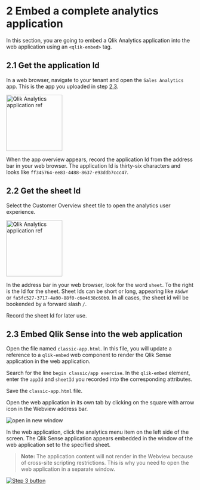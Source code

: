 # 2 Embed a complete analytics application

In this section, you are going to embed a Qlik Analytics application into the web application using an `<qlik-embed>` tag.

## 2.1 Get the application Id

In a web browser, navigate to your tenant and open the `Sales Analytics` app. This is the app you uploaded in step [2.3](#23-import-qlik-sense-app).

<img src="../img/configuration/appcard.png" width="150px" alt="Qlik Analytics application ref"></img>

When the app overview appears, record the application Id from the address bar in your web browser. The application Id is thirty-six characters and looks like `ff345764-ee83-4488-8637-e93ddb7ccc47`.

## 2.2 Get the sheet Id

Select the Customer Overview sheet tile to open the analytics user experience.

<img src="../img/embed/customeroverview.png" width="150px" alt="Qlik Analytics application ref"></img>

In the address bar in your web browser, look for the word `sheet`. To the right is the Id for the sheet. Sheet Ids can be short or long, appearing like `ASdwY` or `fa5fc527-3717-4a90-88f0-c6e4638c60b0`. In all cases, the sheet id will be bookended by a forward slash `/`.

Record the sheet Id for later use.

## 2.3 Embed Qlik Sense into the web application

Open the file named `classic-app.html`. In this file, you will update a reference to a `qlik-embed` web component to render the Qlik Sense application in the web application.

Search for the line `begin classic/app exercise`. In the `qlik-embed` element, enter the `appId` and `sheetId` you recorded into the corresponding attributes.

Save the `classic-app.html` file.

Open the web application in its own tab by clicking on the square with arrow icon in the Webview address bar.

![open in new window ](../img/embed/newwindow.png)

In the web application, click the analytics menu item on the left side of the screen. The Qlik Sense application appears embedded in the window of the web application set to the specified sheet.

>**Note:** The application content will not render in the Webview because of cross-site scripting restrictions. This is why you need to open the web application in a separate window.

[![Step 3 button](https://img.shields.io/badge/Step_3_--_Embed_charts_and_UI_objects_>-green?style=for-the-badge)](03-object-ui-embed.md)
